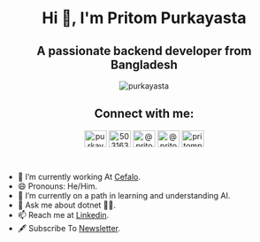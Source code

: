 <h1 align="center" class='mono'>Hi 👋, I'm <a src='https://www.linkedin.com/in/purkayasta/'>Pritom Purkayasta</a></h1>
<h2 align="center" class='mono'>A passionate backend developer from Bangladesh</h2>
<p align="center"> <img src="https://komarev.com/ghpvc/?username=purkayasta&label=Profile%20views&color=0e75b6&style=flat&theme" alt="purkayasta" /> </p>

<h2 align="center" class='cursive'>Connect with me:</h2>
<p align="center">
<a href="https://linkedin.com/in/purkayasta" target="blank"><img align="center" src="https://raw.githubusercontent.com/rahuldkjain/github-profile-readme-generator/master/src/images/icons/Social/linked-in-alt.svg" alt="purkayasta" height="30" width="40" /></a>
<a href="https://stackoverflow.com/users/5031633/pritom" target="blank"><img align="center" src="https://raw.githubusercontent.com/rahuldkjain/github-profile-readme-generator/master/src/images/icons/Social/stack-overflow.svg" alt="5031633/pritom" height="30" width="40" /></a>
<a href="https://hashnode.com/@pritompurkayasta" target="blank"><img align="center" src="https://raw.githubusercontent.com/rahuldkjain/github-profile-readme-generator/master/src/images/icons/Social/hashnode.svg" alt="@pritompurkayasta" height="30" width="40" /></a>
<a href="https://medium.com/@pritompurkayasta" target="blank"><img align="center" src="https://raw.githubusercontent.com/rahuldkjain/github-profile-readme-generator/master/src/images/icons/Social/medium.svg" alt="@pritompurkayasta" height="30" width="40" /></a>
<a href="https://www.leetcode.com/pritompurkayasta" target="blank"><img align="center" src="https://raw.githubusercontent.com/rahuldkjain/github-profile-readme-generator/master/src/images/icons/Social/leet-code.svg" alt="pritompurkayasta" height="30" width="40" /></a>
</p>

<br />

- 🏢 I’m currently working At [Cefalo](https://www.cefalo.com/en).
- 😄 Pronouns: He/Him.
- 🌱 I’m currently on a path in learning and understanding AI.
- 💬 Ask me about dotnet 🐱‍👤.
- 📫 Reach me at [Linkedin](https://www.linkedin.com/in/purkayasta/).
- 🖋 Subscribe To [Newsletter](https://pritom.hashnode.dev).
